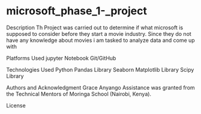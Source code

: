 # microsoft_phase_1-_project
Description
Th Project was carried out to determine if what microsoft is supposed to consider before they start a movie industry. Since they do not have any knowledge about movies i  am tasked to analyze data and come up with 

Platforms Used
jupyter Notebook
Git/GitHub

Technologies Used
Python
Pandas Library
Seaborn
Matplotlib Library
Scipy Library


Authors and Acknowledgment
Grace Anyango Assistance was granted from the Technical Mentors of Moringa School (Nairobi, Kenya).

License
